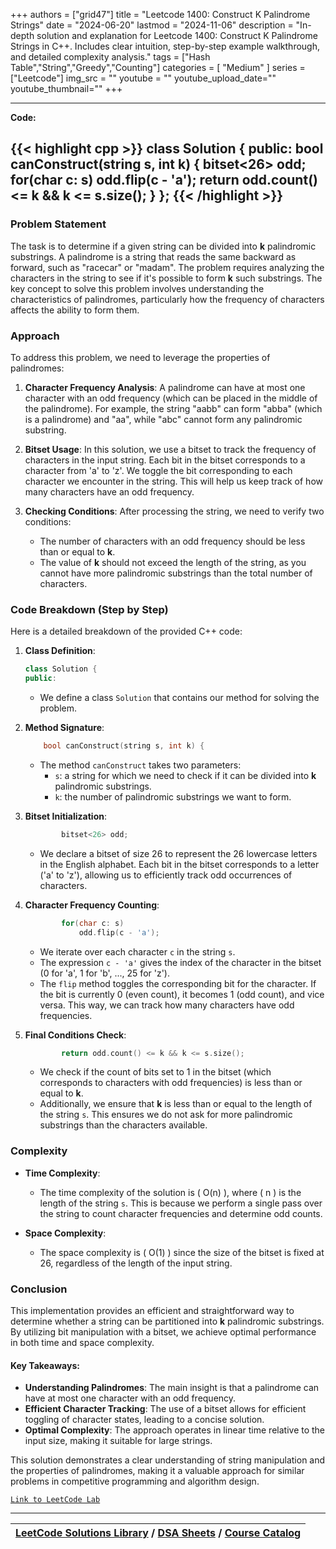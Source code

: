 
+++
authors = ["grid47"]
title = "Leetcode 1400: Construct K Palindrome Strings"
date = "2024-06-20"
lastmod = "2024-11-06"
description = "In-depth solution and explanation for Leetcode 1400: Construct K Palindrome Strings in C++. Includes clear intuition, step-by-step example walkthrough, and detailed complexity analysis."
tags = ["Hash Table","String","Greedy","Counting"]
categories = [
    "Medium"
]
series = ["Leetcode"]
img_src = ""
youtube = ""
youtube_upload_date=""
youtube_thumbnail=""
+++



---
**Code:**

{{< highlight cpp >}}
class Solution {
public:
    bool canConstruct(string s, int k) {
        bitset<26> odd;
        for(char c: s)
        odd.flip(c - 'a');
        return odd.count() <= k && k <= s.size();
    }
};
{{< /highlight >}}
---

### Problem Statement

The task is to determine if a given string can be divided into **k** palindromic substrings. A palindrome is a string that reads the same backward as forward, such as "racecar" or "madam". The problem requires analyzing the characters in the string to see if it's possible to form **k** such substrings. The key concept to solve this problem involves understanding the characteristics of palindromes, particularly how the frequency of characters affects the ability to form them.

### Approach

To address this problem, we need to leverage the properties of palindromes:

1. **Character Frequency Analysis**: A palindrome can have at most one character with an odd frequency (which can be placed in the middle of the palindrome). For example, the string "aabb" can form "abba" (which is a palindrome) and "aa", while "abc" cannot form any palindromic substring.

2. **Bitset Usage**: In this solution, we use a bitset to track the frequency of characters in the input string. Each bit in the bitset corresponds to a character from 'a' to 'z'. We toggle the bit corresponding to each character we encounter in the string. This will help us keep track of how many characters have an odd frequency.

3. **Checking Conditions**: After processing the string, we need to verify two conditions:
   - The number of characters with an odd frequency should be less than or equal to **k**.
   - The value of **k** should not exceed the length of the string, as you cannot have more palindromic substrings than the total number of characters.

### Code Breakdown (Step by Step)

Here is a detailed breakdown of the provided C++ code:

1. **Class Definition**:
   ```cpp
   class Solution {
   public:
   ```
   - We define a class `Solution` that contains our method for solving the problem.

2. **Method Signature**:
   ```cpp
       bool canConstruct(string s, int k) {
   ```
   - The method `canConstruct` takes two parameters:
     - `s`: a string for which we need to check if it can be divided into **k** palindromic substrings.
     - `k`: the number of palindromic substrings we want to form.

3. **Bitset Initialization**:
   ```cpp
           bitset<26> odd;
   ```
   - We declare a bitset of size 26 to represent the 26 lowercase letters in the English alphabet. Each bit in the bitset corresponds to a letter ('a' to 'z'), allowing us to efficiently track odd occurrences of characters.

4. **Character Frequency Counting**:
   ```cpp
           for(char c: s)
               odd.flip(c - 'a');
   ```
   - We iterate over each character `c` in the string `s`.
   - The expression `c - 'a'` gives the index of the character in the bitset (0 for 'a', 1 for 'b', ..., 25 for 'z').
   - The `flip` method toggles the corresponding bit for the character. If the bit is currently 0 (even count), it becomes 1 (odd count), and vice versa. This way, we can track how many characters have odd frequencies.

5. **Final Conditions Check**:
   ```cpp
           return odd.count() <= k && k <= s.size();
   ```
   - We check if the count of bits set to 1 in the bitset (which corresponds to characters with odd frequencies) is less than or equal to **k**.
   - Additionally, we ensure that **k** is less than or equal to the length of the string `s`. This ensures we do not ask for more palindromic substrings than the characters available.

### Complexity

- **Time Complexity**: 
  - The time complexity of the solution is \( O(n) \), where \( n \) is the length of the string `s`. This is because we perform a single pass over the string to count character frequencies and determine odd counts.

- **Space Complexity**:
  - The space complexity is \( O(1) \) since the size of the bitset is fixed at 26, regardless of the length of the input string.

### Conclusion

This implementation provides an efficient and straightforward way to determine whether a string can be partitioned into **k** palindromic substrings. By utilizing bit manipulation with a bitset, we achieve optimal performance in both time and space complexity.

#### Key Takeaways:

- **Understanding Palindromes**: The main insight is that a palindrome can have at most one character with an odd frequency.
- **Efficient Character Tracking**: The use of a bitset allows for efficient toggling of character states, leading to a concise solution.
- **Optimal Complexity**: The approach operates in linear time relative to the input size, making it suitable for large strings.

This solution demonstrates a clear understanding of string manipulation and the properties of palindromes, making it a valuable approach for similar problems in competitive programming and algorithm design.

[`Link to LeetCode Lab`](https://leetcode.com/problems/construct-k-palindrome-strings/description/)

---

| [LeetCode Solutions Library](https://grid47.xyz/leetcode/) / [DSA Sheets](https://grid47.xyz/sheets/) / [Course Catalog](https://grid47.xyz/courses/) |
| --- |
